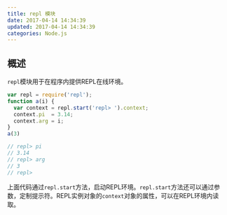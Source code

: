 ```yaml
---
title: repl 模块
date: 2017-04-14 14:34:39
updated: 2017-04-14 14:34:39
categories: Node.js
---
```



## 概述

`repl`模块用于在程序内提供REPL在线环境。

```javascript
var repl = require('repl');
function a(i) {
  var context = repl.start('repl> ').context;
  context.pi  = 3.14;
  context.arg = i;
}
a(3)

// repl> pi
// 3.14
// repl> arg
// 3
// repl>
```

上面代码通过`repl.start`方法，启动REPL环境。`repl.start`方法还可以通过参数，定制提示符。REPL实例对象的`context`对象的属性，可以在REPL环境内读取。
